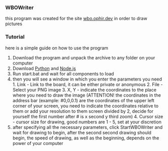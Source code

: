 ### WBOWriter
  this program was created for the site [wbo.ophir.dev](https://wbo.ophir.dev) in order to draw pictures
### Tutorial
  here is a simple guide on how to use the program

  1. Download the program and unpack the archive to any folder on your computer
  2. Download [Python](https://www.python.org/) and [Node.js](https://nodejs.org/)
  3. Run start.bat and wait for all components to load
  4. then you will see a window in which you enter the parameters you need
         1. Link - Link to the board, it can be either private or anonymous
         2. File - Select your PNG image
         3. X, Y - indicate the coordinates to the place where you need to draw the image (ATTENTION! the coordinates in the address bar (example: #0,0,0.1) are the coordinates of the upper left corner of your screen, you need to indicate the coordinates relative to them or add your resolution to them screen divided by 2, decide for yourself the first number after # is x second y third zoom)
         4. Cursor size - cursor size for drawing, good numbers are 1 - 5, set at your discretion
  5. after specifying all the necessary parameters, click StartWBOWriter and wait for drawing to begin, after the second second drawing should begin, the speed of drawing, as well as the beginning, depends on the power of your computer

